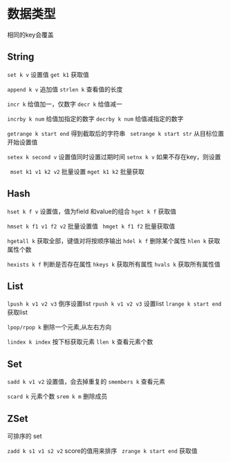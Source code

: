 # 数据类型

相同的key会覆盖

## String

`set k v` 设置值    `get k1` 获取值

`append k v` 追加值   `strlen k` 查看值的长度

`incr k` 给值加一，仅数字   `decr k`  给值减一

`incrby k num` 给值加指定的数字  `decrby k num` 给值减指定的数字

`getrange k start end` 得到截取后的字符串   ` setrange k start str` 从目标位置开始设置值

`setex k second v` 设置值同时设置过期时间  `setnx k v` 如果不存在key，则设置

` mset k1 v1 k2 v2` 批量设置    `mget k1 k2` 批量获取

## Hash

`hset k f v`  设置值，值为field 和value的组合  `hget k f` 获取值

`hmset k f1 v1 f2 v2` 批量设置值      ` hmget k f1 f2` 批量获取值

`hgetall k` 获取全部，键值对将按顺序输出       `hdel k f` 删除某个属性  `hlen k` 获取属性个数

`hexists k f` 判断是否存在属性     `hkeys k` 获取所有属性  `hvals k` 获取所有属性值

## List

`lpush k v1 v2 v3` 倒序设置list    `rpush k v1 v2 v3` 设置list  `lrange k start end` 获取list

`lpop/rpop k`  删除一个元素,从左右方向          

`lindex k index` 按下标获取元素  `llen k` 查看元素个数

## Set

`sadd k v1 v2` 设置值，会去掉重复的      `smembers k` 查看元素  

`scard k` 元素个数       `srem k m` 删除成员

## ZSet

可排序的 set

`zadd k s1 v1 s2 v2`  score的值用来排序  ` zrange k start end` 获取值